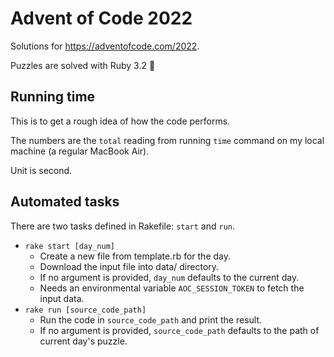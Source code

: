 # Advent of Code 2022

Solutions for https://adventofcode.com/2022.

Puzzles are solved with Ruby 3.2 💎

## Running time

This is to get a rough idea of how the code performs.

The numbers are the `total` reading from running `time` command on my local machine (a regular MacBook Air).

Unit is second.

## Automated tasks

There are two tasks defined in Rakefile: `start` and `run`.
- `rake start [day_num]`
  - Create a new file from template.rb for the day.
  - Download the input file into data/ directory.
  - If no argument is provided, `day_num` defaults to the current day.
  - Needs an environmental variable `AOC_SESSION_TOKEN` to fetch the input data.
- `rake run [source_code_path]`
  - Run the code in `source_code_path` and print the result.
  - If no argument is provided, `source_code_path` defaults to the path of current day's puzzle.
